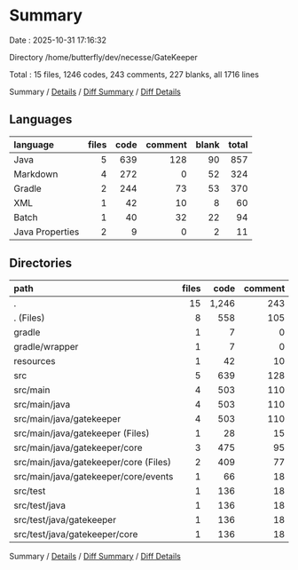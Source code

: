 # Summary

Date : 2025-10-31 17:16:32

Directory /home/butterfly/dev/necesse/GateKeeper

Total : 15 files,  1246 codes, 243 comments, 227 blanks, all 1716 lines

Summary / [Details](details.md) / [Diff Summary](diff.md) / [Diff Details](diff-details.md)

## Languages
| language | files | code | comment | blank | total |
| :--- | ---: | ---: | ---: | ---: | ---: |
| Java | 5 | 639 | 128 | 90 | 857 |
| Markdown | 4 | 272 | 0 | 52 | 324 |
| Gradle | 2 | 244 | 73 | 53 | 370 |
| XML | 1 | 42 | 10 | 8 | 60 |
| Batch | 1 | 40 | 32 | 22 | 94 |
| Java Properties | 2 | 9 | 0 | 2 | 11 |

## Directories
| path | files | code | comment | blank | total |
| :--- | ---: | ---: | ---: | ---: | ---: |
| . | 15 | 1,246 | 243 | 227 | 1,716 |
| . (Files) | 8 | 558 | 105 | 128 | 791 |
| gradle | 1 | 7 | 0 | 1 | 8 |
| gradle/wrapper | 1 | 7 | 0 | 1 | 8 |
| resources | 1 | 42 | 10 | 8 | 60 |
| src | 5 | 639 | 128 | 90 | 857 |
| src/main | 4 | 503 | 110 | 67 | 680 |
| src/main/java | 4 | 503 | 110 | 67 | 680 |
| src/main/java/gatekeeper | 4 | 503 | 110 | 67 | 680 |
| src/main/java/gatekeeper (Files) | 1 | 28 | 15 | 14 | 57 |
| src/main/java/gatekeeper/core | 3 | 475 | 95 | 53 | 623 |
| src/main/java/gatekeeper/core (Files) | 2 | 409 | 77 | 38 | 524 |
| src/main/java/gatekeeper/core/events | 1 | 66 | 18 | 15 | 99 |
| src/test | 1 | 136 | 18 | 23 | 177 |
| src/test/java | 1 | 136 | 18 | 23 | 177 |
| src/test/java/gatekeeper | 1 | 136 | 18 | 23 | 177 |
| src/test/java/gatekeeper/core | 1 | 136 | 18 | 23 | 177 |

Summary / [Details](details.md) / [Diff Summary](diff.md) / [Diff Details](diff-details.md)